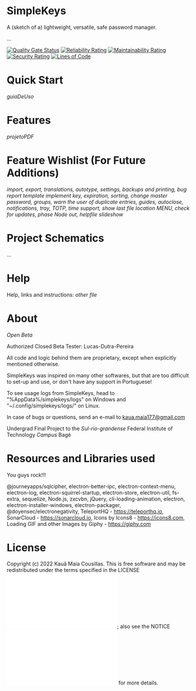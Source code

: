 # SimpleKeys

A (sketch of a) lightweight, versatile, safe password manager.

...

[![Quality Gate Status](https://sonarcloud.io/api/project_badges/measure?project=bainloko_SimpleKeys&metric=alert_status)](https://sonarcloud.io/dashboard?id=bainloko_SimpleKeys)
[![Reliability Rating](https://sonarcloud.io/api/project_badges/measure?project=bainloko_SimpleKeys&metric=reliability_rating)](https://sonarcloud.io/summary/new_code?id=bainloko_SimpleKeys)
[![Maintainability Rating](https://sonarcloud.io/api/project_badges/measure?project=bainloko_SimpleKeys&metric=sqale_rating)](https://sonarcloud.io/summary/new_code?id=bainloko_SimpleKeys)
[![Security Rating](https://sonarcloud.io/api/project_badges/measure?project=bainloko_SimpleKeys&metric=security_rating)](https://sonarcloud.io/summary/new_code?id=bainloko_SimpleKeys)
[![Lines of Code](https://sonarcloud.io/api/project_badges/measure?project=bainloko_SimpleKeys&metric=ncloc)](https://sonarcloud.io/summary/new_code?id=bainloko_SimpleKeys)

# Quick Start

_guiaDeUso_

# Features

_projetoPDF_

# Feature Wishlist (For Future Additions)

_import, export, translations, autotype, settings, backups and printing, *bug report template* implement key, expiration, sorting, change master password, groups, warn the user of duplicate entries, guides, autoclose, notifications, tray, TOTP, time support, show last file location MENU, check for updates, phase Node out, helpfile slideshow_

# Project Schematics

...

# Help

Help, links and instructions: _other file_

# About

_Open Beta_

Authorized Closed Beta Tester: Lucas-Dutra-Pereira

All code and logic behind them are proprietary, except when explicitly mentioned otherwise.

SimpleKeys was inspired on many other softwares, but that are too difficult to set-up and use, or don't have any support in Portuguese!

To see usage logs from SimpleKeys, head to "%AppData%/simplekeys/logs" on Windows and "~/.config/simplekeys/logs/" on Linux.

In case of bugs or questions, send an e-mail to kaua.maia177@gmail.com

Undergrad Final Project to the _Sul-rio-grandense_ Federal Institute of Technology _Campus_ Bagé

# Resources and Libraries used

You guys rock!!!

@journeyapps/sqlcipher, electron-better-ipc, electron-context-menu, electron-log, electron-squirrel-startup, electron-store, electron-util, fs-extra, sequelize, Node.js, zxcvbn, jQuery, cli-loading-animation, electron, electron-installer-windows, electron-packager, @doyensec/electronegativity, TeleportHQ - https://teleporthq.io, SonarCloud - https://sonarcloud.io, Icons by Icons8 - https://icons8.com, Loading GIF and other Images by Giphy - https://giphy.com

# License

Copyright (c) 2022 Kauã Maia Cousillas. This is free software and may be redistributed under the terms specified in the LICENSE![](./LICENSE.txt); also see the NOTICE![](./NOTICE.md) for more details.